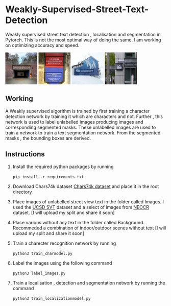 # Weakly-Supervised-Street-Text-Detection
Weakly supervised street text detection , localisation and segmentation in Pytorch. This is not the most optimal way of doing the same. I am working on optimizing accuracy and speed.  

<img src="art/1.jpg" width="100px" height="100px" padding="50px"></img>
<img src="art/2.jpg" width="100px" height="100px" padding="50px"></img>
<img src="art/3.jpg" width="100px" height="100px" padding="50px"></img>
<img src="art/4.jpg" width="100px" height="100px" padding="50px"></img>

## Working
<p text-align="justify">A Weakly supervised algorithm is trained by first training a character detection network by training it which are characters and not. Further , this network is used to label unlabelled images producing images and corresponding segmented masks. These unlabelled images are used to train a network to train a text segmentation network. From the segmented masks , the bounding boxes are derived.</p>


## Instructions

1. Install the required python packages by running

   ```pip install -r requirements.txt```

2. Download Chars74k dataset <a target="_blank" href="http://www.ee.surrey.ac.uk/CVSSP/demos/chars74k/">Chars74k dataset</a> and place it in the root directory
3. Place images of unlabelled street view text in the folder called Images. I used the <a target="_blank" href="http://vision.ucsd.edu/~kai/svt/">UCSD SVT</a> dataset and a select of images from <a target="_blank" href="http://www.iapr-tc11.org/mediawiki/index.php/NEOCR:_Natural_Environment_OCR_Dataset">NEOCR</a> dataset. [I will upload my split and share it soon]
4. Place various without any text in the folder called Background. Recommeded a combination of indoor/outdoor scenes without text [I will upload my split and share it soon]
5. Train a charecter recognition network by running

   ```python3 train_charmodel.py```

6. Label the images using the following command

   ```python3 label_images.py```

7. Train a localisation , detection and segmentation network by running the command

   ```python3 train_localizationmodel.py```
